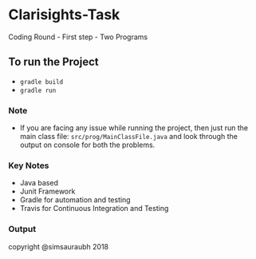 # Clarisights-Task
Coding Round - First step - Two Programs

## To run the Project

- ```gradle build```
- ```gradle run```

### Note

- If you are facing any issue while running the project, then just run the main class file: ```src/prog/MainClassFile.java``` and look through the output on console for both the problems.

### Key Notes

- Java based
- Junit Framework
- Gradle for automation and testing
- Travis for Continuous Integration and Testing


### Output




copyright @simsauraubh 2018
